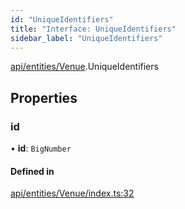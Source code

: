 ```yaml
---
id: "UniqueIdentifiers"
title: "Interface: UniqueIdentifiers"
sidebar_label: "UniqueIdentifiers"
---
```


[api/entities/Venue](../../../../../modules/API/Entities/Venue/Venue.md).UniqueIdentifiers

## Properties

### id

• **id**: `BigNumber`

#### Defined in

[api/entities/Venue/index.ts:32](https://github.com/PolymeshAssociation/polymesh-sdk/blob/654b99c8d/src/api/entities/Venue/index.ts#L32)
